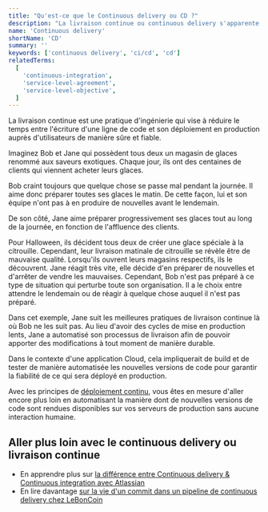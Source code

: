 ```yaml
---
title: "Qu'est-ce que le Continuous delivery ou CD ?"
description: "La livraison continue ou continuous delivery s'apparente au fait de servir des plats au fur et à mesure durant un repas au lieu d'attendre que tous soient prêts à être servi."
name: 'Continuous delivery'
shortName: 'CD'
summary: ''
keywords: ['continuous delivery', 'ci/cd', 'cd']
relatedTerms:
  [
    'continuous-integration',
    'service-level-agreement',
    'service-level-objective',
  ]
---
```


La livraison continue est une pratique d'ingénierie qui vise à réduire le temps entre l'écriture d'une ligne de code et son déploiement en production auprès d'utilisateurs de manière sûre et fiable.

Imaginez Bob et Jane qui possèdent tous deux un magasin de glaces renommé aux saveurs exotiques. Chaque jour, ils ont des centaines de clients qui viennent acheter leurs glaces.

Bob craint toujours que quelque chose se passe mal pendant la journée. Il aime donc préparer toutes ses glaces le matin. De cette façon, lui et son équipe n'ont pas à en produire de nouvelles avant le lendemain.

De son côté, Jane aime préparer progressivement ses glaces tout au long de la journée, en fonction de l'affluence des clients.

Pour Halloween, ils décident tous deux de créer une glace spéciale à la citrouille. Cependant, leur livraison matinale de citrouille se révèle être de mauvaise qualité. Lorsqu'ils ouvrent leurs magasins respectifs, ils le découvrent. Jane réagit très vite, elle décide d'en préparer de nouvelles et d'arrêter de vendre les mauvaises. Cependant, Bob n'est pas préparé à ce type de situation qui perturbe toute son organisation. Il a le choix entre attendre le lendemain ou de réagir à quelque chose auquel il n'est pas préparé.

Dans cet exemple, Jane suit les meilleures pratiques de livraison continue là où Bob ne les suit pas. Au lieu d'avoir des cycles de mise en production lents, Jane a automatisé son processus de livraison afin de pouvoir apporter des modifications à tout moment de manière durable.

Dans le contexte d'une application Cloud, cela impliquerait de build et de tester de manière automatisée les nouvelles versions de code pour garantir la fiabilité de ce qui sera déployé en production.

Avec les principes de [déploiement continu](#continuous-deployment "Qu'est-ce que le continuous deployment ?"), vous êtes en mesure d'aller encore plus loin en automatisant la manière dont de nouvelles versions de code sont rendues disponibles sur vos serveurs de production sans aucune interaction humaine.

## Aller plus loin avec le continuous delivery ou livraison continue

- En apprendre plus sur [la différence entre Continuous delivery & Continuous integration avec Atlassian](https://www.atlassian.com/continuous-delivery/principles/continuous-integration-vs-delivery-vs-deployment)
- En lire davantage [sur la vie d'un commit dans un pipeline de continuous delivery chez LeBonCoin](https://medium.com/leboncoin-engineering-blog/leboncoin-commits-life-960a86cd35ff)
